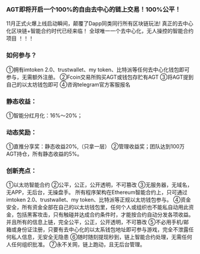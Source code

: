 ### AGT即将开启一个100%的自由去中心的链上交易！100%公平！
11月正式火爆上线启动瞬间，颠覆了Dapp同类同行所有区块链玩法!
真正的去中心化区块链+智能合约时代已经来临！
全球唯一一个去中心化，无人操控的智能合约项目 ！！！


### 如何参与？
①拥有imtoken 2.0、trustwallet、my token、比特派等任何去中心化钱包即可参与，无需额外注册。
②Fcoin交易所购买AGT或钱包存贮有AGT
③将AGT提到自己的以太坊钱包即可
④咨询telegram官方客服报名

### 静态收益：
①智能分红月化：16%～20%；

### 动态奖励：
①直推分享奖：静态收益20%,（只拿一层）
②管理收益奖；团队达到100万AGT持仓，所有静态收益的5%。

### 创新亮点：
①以太坊智能合约
②公平，公正，公开透明，不可篡改
③无服务器，无域名，无APP，无后台，无操盘手。
所有程序架构在Ethereum智能合约上，只可通过imtoken 2.0、trustwallet、my token、比特派等正规以太坊钱包参与。
④资金安全，所有资金全部在自己的以太坊钱包里，任何个人或组织也不能私自动用此资金，包括黑客攻击，只有触碰并达成合约条件时，才能按合约自动分发各项收益。并且所有的信息上链，完全公平，公正，公开透明，不可篡改
⑤不必用手机/邮箱或身份证注册，只要有去中心化的以太系钱包地址即可参与游戏，完全不泄露任何私人信息，无安全无隐患
⑥随时随刻提现秒到，链上智能合约处理，无需任何人任何组织批准。
⑦永不关网，链上跑动，且无后台管理。
